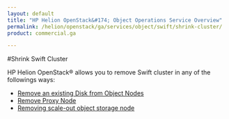 ```yaml
---
layout: default
title: "HP Helion OpenStack&#174; Object Operations Service Overview"
permalink: /helion/openstack/ga/services/object/swift/shrink-cluster/
product: commercial.ga

---
```

<!--UNDER REVISION-->

<script>

function PageRefresh {
onLoad="window.refresh"
}

PageRefresh();

</script>

<!--
<p style="font-size: small;"> <a href="/helion/openstack/ga/services/object/overview/">&#9664; PREV</a> | <a href="/helion/openstack/services/overview/">&#9650; UP</a> | <a href=" /helion/openstack/ga/services/swift/deployment/"> NEXT &#9654</a> </p>-->

#Shrink Swift Cluster

HP Helion OpenStack&reg; allows you to remove Swift cluster in any of the followings ways:

* [Remove an existing Disk from Object Nodes]( /helion/openstack/ga/services/swift/deployment/remove-existing-disk/)
* [Remove Proxy Node]( )
* [Removing scale-out object storage node]( )
